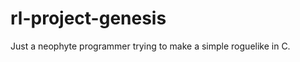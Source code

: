 rl-project-genesis
==================

Just a neophyte programmer trying to make a simple roguelike in C.
